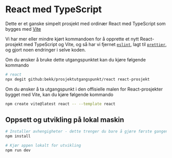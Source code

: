 # React med TypeScript

Dette er et ganske simpelt prosjekt med ordinær React med TypeScript som bygges med [Vite](https://vitejs.dev/)

Vi har mer eller mindre kjørt kommandoen for å opprette et nytt React-prosjekt med TypeScript og Vite, og så har vi fjernet [`eslint`](https://www.npmjs.com/package/eslint), lagt til [`prettier`](https://www.npmjs.com/package/prettier), og gjort noen endringer i selve koden.

Om du ønsker å bruke dette utgangspunktet kan du kjøre følgende kommando

```bash
# react
npx degit github:bekk/prosjektutgangspunkt/react react-prosjekt
```

Om du ønsker å ta utgangspunkt i den offisielle malen for React-prosjekter bygget med Vite, kan du kjøre følgende kommando

```bash
npm create vite@latest react -- --template react
```

## Oppsett og utvikling på lokal maskin

```bash
# Installer avhengigheter - dette trenger du bare å gjøre første gangen
npm install

# Kjør appen lokalt for utvikling
npm run dev
```
